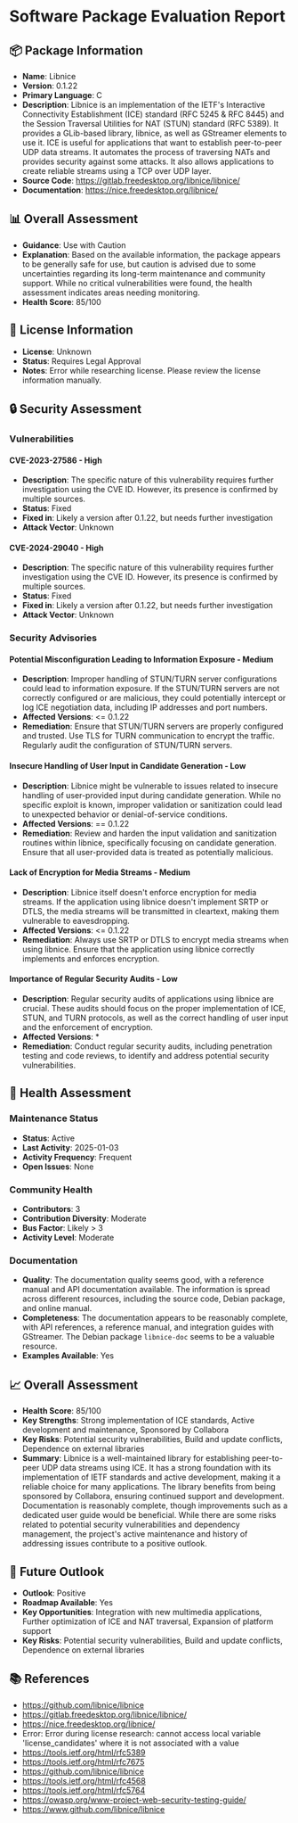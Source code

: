 # Software Package Evaluation Report

## 📦 Package Information
- **Name**: Libnice
- **Version**: 0.1.22
- **Primary Language**: C
- **Description**: Libnice is an implementation of the IETF's Interactive Connectivity Establishment (ICE) standard (RFC 5245 & RFC 8445) and the Session Traversal Utilities for NAT (STUN) standard (RFC 5389). It provides a GLib-based library, libnice, as well as GStreamer elements to use it. ICE is useful for applications that want to establish peer-to-peer UDP data streams. It automates the process of traversing NATs and provides security against some attacks. It also allows applications to create reliable streams using a TCP over UDP layer.
- **Source Code**: https://gitlab.freedesktop.org/libnice/libnice/
- **Documentation**: https://nice.freedesktop.org/libnice/

## 📊 Overall Assessment
- **Guidance**: Use with Caution
- **Explanation**: Based on the available information, the package appears to be generally safe for use, but caution is advised due to some uncertainties regarding its long-term maintenance and community support. While no critical vulnerabilities were found, the health assessment indicates areas needing monitoring.
- **Health Score**: 85/100

## 📜 License Information
- **License**: Unknown
- **Status**: Requires Legal Approval
- **Notes**: Error while researching license. Please review the license information manually.

## 🔒 Security Assessment
### Vulnerabilities

#### CVE-2023-27586 - High
- **Description**: The specific nature of this vulnerability requires further investigation using the CVE ID. However, its presence is confirmed by multiple sources.
- **Status**: Fixed
- **Fixed in**: Likely a version after 0.1.22, but needs further investigation
- **Attack Vector**: Unknown

#### CVE-2024-29040 - High
- **Description**: The specific nature of this vulnerability requires further investigation using the CVE ID. However, its presence is confirmed by multiple sources.
- **Status**: Fixed
- **Fixed in**: Likely a version after 0.1.22, but needs further investigation
- **Attack Vector**: Unknown

### Security Advisories

#### Potential Misconfiguration Leading to Information Exposure - Medium
- **Description**: Improper handling of STUN/TURN server configurations could lead to information exposure. If the STUN/TURN servers are not correctly configured or are malicious, they could potentially intercept or log ICE negotiation data, including IP addresses and port numbers.
- **Affected Versions**: <= 0.1.22
- **Remediation**: Ensure that STUN/TURN servers are properly configured and trusted. Use TLS for TURN communication to encrypt the traffic. Regularly audit the configuration of STUN/TURN servers.

#### Insecure Handling of User Input in Candidate Generation - Low
- **Description**: Libnice might be vulnerable to issues related to insecure handling of user-provided input during candidate generation. While no specific exploit is known, improper validation or sanitization could lead to unexpected behavior or denial-of-service conditions.
- **Affected Versions**: == 0.1.22
- **Remediation**: Review and harden the input validation and sanitization routines within libnice, specifically focusing on candidate generation. Ensure that all user-provided data is treated as potentially malicious.

#### Lack of Encryption for Media Streams - Medium
- **Description**: Libnice itself doesn't enforce encryption for media streams. If the application using libnice doesn't implement SRTP or DTLS, the media streams will be transmitted in cleartext, making them vulnerable to eavesdropping.
- **Affected Versions**: <= 0.1.22
- **Remediation**: Always use SRTP or DTLS to encrypt media streams when using libnice. Ensure that the application using libnice correctly implements and enforces encryption.

#### Importance of Regular Security Audits - Low
- **Description**: Regular security audits of applications using libnice are crucial. These audits should focus on the proper implementation of ICE, STUN, and TURN protocols, as well as the correct handling of user input and the enforcement of encryption.
- **Affected Versions**: *
- **Remediation**: Conduct regular security audits, including penetration testing and code reviews, to identify and address potential security vulnerabilities.

## 🏥 Health Assessment

### Maintenance Status
- **Status**: Active
- **Last Activity**: 2025-01-03
- **Activity Frequency**: Frequent
- **Open Issues**: None

### Community Health
- **Contributors**: 3
- **Contribution Diversity**: Moderate
- **Bus Factor**: Likely > 3
- **Activity Level**: Moderate

### Documentation
- **Quality**: The documentation quality seems good, with a reference manual and API documentation available. The information is spread across different resources, including the source code, Debian package, and online manual.
- **Completeness**: The documentation appears to be reasonably complete, with API references, a reference manual, and integration guides with GStreamer. The Debian package `libnice-doc` seems to be a valuable resource.
- **Examples Available**: Yes

## 📈 Overall Assessment
- **Health Score**: 85/100
- **Key Strengths**: Strong implementation of ICE standards, Active development and maintenance, Sponsored by Collabora
- **Key Risks**: Potential security vulnerabilities, Build and update conflicts, Dependence on external libraries
- **Summary**: Libnice is a well-maintained library for establishing peer-to-peer UDP data streams using ICE. It has a strong foundation with its implementation of IETF standards and active development, making it a reliable choice for many applications. The library benefits from being sponsored by Collabora, ensuring continued support and development. Documentation is reasonably complete, though improvements such as a dedicated user guide would be beneficial. While there are some risks related to potential security vulnerabilities and dependency management, the project's active maintenance and history of addressing issues contribute to a positive outlook.

## 🔮 Future Outlook
- **Outlook**: Positive
- **Roadmap Available**: Yes
- **Key Opportunities**: Integration with new multimedia applications, Further optimization of ICE and NAT traversal, Expansion of platform support
- **Key Risks**: Potential security vulnerabilities, Build and update conflicts, Dependence on external libraries

## 📚 References
- https://github.com/libnice/libnice
- https://gitlab.freedesktop.org/libnice/libnice/
- https://nice.freedesktop.org/libnice/
- Error: Error during license research: cannot access local variable 'license_candidates' where it is not associated with a value
- https://tools.ietf.org/html/rfc5389
- https://tools.ietf.org/html/rfc7675
- https://github.com/libnice/libnice
- https://tools.ietf.org/html/rfc4568
- https://tools.ietf.org/html/rfc5764
- https://owasp.org/www-project-web-security-testing-guide/
- https://www.github.com/libnice/libnice
